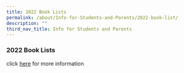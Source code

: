 ```yaml
---
title: 2022 Book Lists
permalink: /about/Info-for-Students-and-Parents/2022-book-list/
description: ""
third_nav_title: Info for Students and Parents
---
```

### **2022 Book Lists**

click [here](https://holyinnocentshigh.moe.edu.sg/about/information-for-students-and-parents/2022-book-lists) for more information